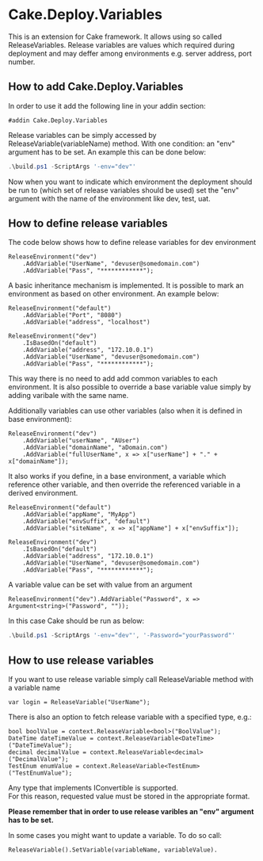# Cake.Deploy.Variables

This is an extension for Cake framework. It allows using so called ReleaseVariables. Release variables are values which required during deployment and may deffer among environments e.g. server address, port number.

## How to add Cake.Deploy.Variables

In order to use it add the following line in your addin section:

```cake
#addin Cake.Deploy.Variables
```

Release variables can be simply accessed by ReleaseVariable(variableName) method. With one condition: an "env" argument has to be set. An example this can be done below:

```powershell
.\build.ps1 -ScriptArgs '-env="dev"'
```

Now when you want to indicate which environment the deployment should be run to (which set of release variables should be used) set the "env" argument with the name of the environment like dev, test, uat.

## How to define release variables

The code below shows how to define release variables for dev environment

```cake
ReleaseEnvironment("dev")
    .AddVariable("UserName", "devuser@somedomain.com")
    .AddVariable("Pass", "************");
```

A basic inheritance mechanism is implemented. It is possible to mark an environment as based on other environment. An example below:

```cake
ReleaseEnvironment("default")
    .AddVariable("Port", "8080")
    .AddVariable("address", "localhost")

ReleaseEnvironment("dev")
    .IsBasedOn("default")
    .AddVariable("address", "172.10.0.1")
    .AddVariable("UserName", "devuser@somedomain.com")
    .AddVariable("Pass", "************");
```

This way there is no need to add add common variables to each environment.
It is also possible to override a base variable value simply by adding varibale with the same name.

Additionally variables can use other variables (also when it is defined in base environment):

```cake
ReleaseEnvironment("dev")
    .AddVariable("userName", "AUser")
    .AddVariable("domainName", "aDomain.com")
    .AddVariable("fullUserName", x => x["userName"] + "." + x["domainName"]);
```

It also works if you define, in a base environment, a variable which reference other variable, and then override the referenced variable in a derived environment.

```cake
ReleaseEnvironment("default")
    .AddVariable("appName", "MyApp")
    .AddVariable("envSuffix", "default")
    .AddVariable("siteName", x => x["appName"] + x["envSuffix"]);

ReleaseEnvironment("dev")
    .IsBasedOn("default")
    .AddVariable("address", "172.10.0.1")
    .AddVariable("UserName", "devuser@somedomain.com")
    .AddVariable("Pass", "************");
```

A variable value can be set with value from an argument

```cake
ReleaseEnvironment("dev").AddVariable("Password", x => Argument<string>("Password", ""));
```

In this case Cake should be run as below:

```powershell
.\build.ps1 -ScriptArgs '-env="dev"', '-Password="yourPassword"'
```

## How to use release variables

If you want to use release variable simply call ReleaseVariable method with a variable name

```cake
var login = ReleaseVariable("UserName");
```

There is also an option to fetch release variable with a specified type, e.g.:

```cake
bool boolValue = context.ReleaseVariable<bool>("BoolValue");
DateTime dateTimeValue = context.ReleaseVariable<DateTime>("DateTimeValue");
decimal decimalValue = context.ReleaseVariable<decimal>("DecimalValue");
TestEnum enumValue = context.ReleaseVariable<TestEnum>("TestEnumValue");
```

Any type that implements IConvertible is supported.  
For this reason, requested value must be stored in the appropriate format.

**Please remember that in order to use release varibles an "env" argument has to be set.**

In some cases you might want to update a variable. To do so call:

```cake
ReleaseVariable().SetVariable(variableName, variableValue).
```